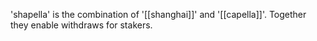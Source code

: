 'shapella' is the combination of '[[shanghai]]' and '[[capella]]'. Together they enable withdraws for stakers.